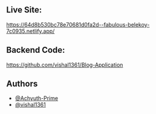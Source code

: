## Live Site:

https://64d8b530bc78e70681d0fa2d--fabulous-belekoy-7c0935.netlify.app/

## Backend Code:

https://github.com/vishal1361/Blog-Application

## Authors

- [@Achyuth-Prime](https://github.com/Achyuth-Prime?tab=repositories)
- [@vishal1361](https://github.com/vishal1361?tab=repositories)
